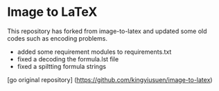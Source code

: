 # Image to LaTeX

This repository has forked from image-to-latex and updated some old codes such as encoding problems.   

- added some requirement modules to requirements.txt
- fixed a decoding the formula.lst file   
- fixed a spiltting formula strings
   
[go original repository] (https://github.com/kingyiusuen/image-to-latex)
